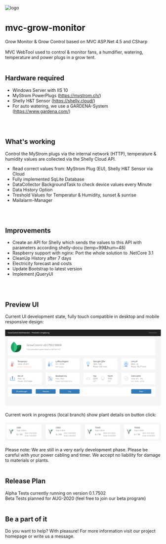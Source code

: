 <img src="http://srv01.hightechnix.at/growcontrol/content/images/growcontrol-logo.png" alt="logo" />

# mvc-grow-monitor
Grow Monitor &amp; Grow Control based on MVC ASP.Net 4.5 and CSharp
<br />
<br />
MVC WebTool used to control & monitor fans, a humdifier, watering, temperature and power plugs in a grow tent.
<br />
<br />

## Hardware required
- Windows Server with IIS 10
- MyStrom PowerPlugs (https://mystrom.ch/)
- Shelly H&amp;T Sensor (https://shelly.cloud/)
- For auto watering, we use a GARDENA-System (https://www.gardena.com/)
<br />
<br />

## What's working
Control the MyStrom plugs via the internal network (HTTP), temperature &amp; humidity values are collected via the Shelly Cloud API.
<br />
- Read correct values from: MyStrom Plug (EU), Shelly H&amp;T Sensor via Cloud
- Fully implemented SqLite Database
- DataCollector BackgroundTask to check device values every Minute
- Data History Option
- Treshold Values for Temperatur &amp; Humidity, sunset &amp; sunrise
- Mailalarm-Manager
<br />
<br />

## Improvements
- Create an API for Shelly which sends the values to this API with parameters according shelly-docu (temp=99&hum=48)
- Raspberry support with nginx: Port the whole solution to .NetCore 3.1
- CleanUp History after 7 days
- Electricity forecast and costs
- Update Bootstrap to latest version
- Implement jQueryUI
<br />
<br />

## Preview UI
Current UI development state, fully touch compatible in desktop and mobile responsive design:
<br />
<br />
<img src="preview.png" alt="preview" />
<br />
<br />
Current work in progress (local branch) show plant details on button click:
<br />
<br />
<img src="preview-plants.JPG" alt="preview" />
<br />
<br />
Please note: We are still in a very early development phase. Please be careful with your power cabling and timer. We accept no liability for damage to materials or plants.
<br />
<br />

## Release Plan
Alpha Tests currently running on version 0.1.7502
<br />
Beta Tests planned for AUG-2020 (feel free to join our beta program)
<br />
<br />

## Be a part of it
Do you want to help? With pleasure! For more information visit our project homepage or write us a message.
<br />
<br />
